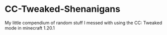 # CC-Tweaked-Shenanigans
My little compendium of random stuff I messed with using the CC: Tweaked mode in minecraft 1.20.1
